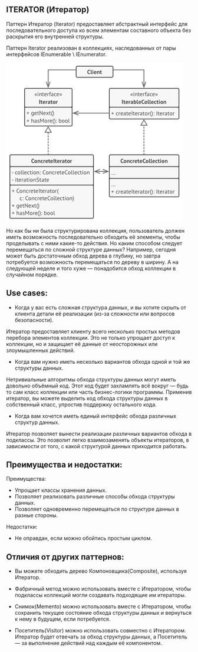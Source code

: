 ﻿## ITERATOR (Итератор)
Паттерн Итератор (Iterator) предоставляет абстрактный интерфейс для последовательного доступа ко всем элементам составного объекта 
без раскрытия его внутренней структуры.

Паттерн Iterator реализован в коллекциях, наследованных от пары интерфейсов IEnumerable \ IEnumerator. 

![Screenshot](IteratorDiagram.png)

Но как бы ни была структурирована коллекция, пользователь должен иметь возможность последовательно обходить её элементы, 
чтобы проделывать с ними какие-то действия.
Но каким способом следует перемещаться по сложной структуре данных? Например, сегодня может быть достаточным обход дерева в глубину, 
но завтра потребуется возможность перемещаться по дереву в ширину.
А на следующей неделе и того хуже — понадобится обход коллекции в случайном порядке.

## Use cases:

* Когда у вас есть сложная структура данных, и вы хотите скрыть от клиента детали её реализации (из-за сложности или вопросов безопасности).

 Итератор предоставляет клиенту всего несколько простых методов перебора элементов коллекции. 
 Это не только упрощает доступ к коллекции, но и защищает её данные от неосторожных или злоумышленных действий.

* Когда вам нужно иметь несколько вариантов обхода одной и той же структуры данных.

 Нетривиальные алгоритмы обхода структуры данных могут иметь довольно объёмный код. 
 Этот код будет захламлять всё вокруг — будь то сам класс коллекции или часть бизнес-логики программы. 
 Применив итератор, вы можете выделить код обхода структуры данных в собственный класс, упростив поддержку остального кода.

* Когда вам хочется иметь единый интерфейс обхода различных структур данных.

 Итератор позволяет вынести реализации различных вариантов обхода в подклассы. 
 Это позволит легко взаимозаменять объекты итераторов, в зависимости от того, с какой структурой данных приходится работать.

## Преимущества и недостатки:
Преимущества:
* Упрощает классы хранения данных.
* Позволяет реализовать различные способы обхода структуры данных.
* Позволяет одновременно перемещаться по структуре данных в разные стороны.

Недостатки:
* Не оправдан, если можно обойтись простым циклом.

## Отличия от других паттернов:
* Вы можете обходить дерево Компоновщика(Composite), используя Итератор.
* Фабричный метод можно использовать вместе с Итератором, чтобы подклассы коллекций могли создавать подходящие им итераторы.

* Снимок(Memento) можно использовать вместе с Итератором, чтобы сохранить текущее состояние обхода структуры данных и вернуться к нему в будущем, если потребуется.

* Посетитель(Visitor) можно использовать совместно с Итератором. Итератор будет отвечать за обход структуры данных, 
а Посетитель — за выполнение действий над каждым её компонентом.